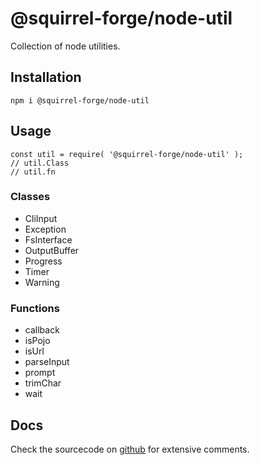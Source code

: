 # @squirrel-forge/node-util

Collection of node utilities.

## Installation

```
npm i @squirrel-forge/node-util

```

## Usage

```
const util = require( '@squirrel-forge/node-util' );
// util.Class
// util.fn
```

### Classes

 - CliInput
 - Exception
 - FsInterface
 - OutputBuffer
 - Progress
 - Timer
 - Warning

### Functions

 - callback
 - isPojo
 - isUrl
 - parseInput
 - prompt
 - trimChar
 - wait

## Docs

Check the sourcecode on [github](https://github.com/squirrel-forge/node-util) for extensive comments.
